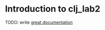 # Introduction to clj_lab2

TODO: write [great documentation](http://jacobian.org/writing/what-to-write/)
